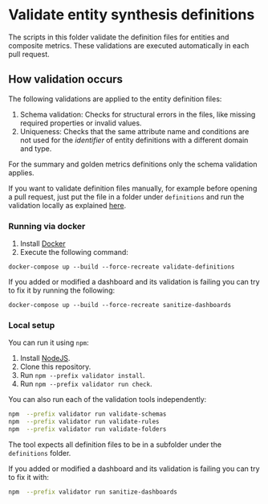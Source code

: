 # Validate entity synthesis definitions

The scripts in this folder validate the definition files for entities and composite metrics. These validations are executed automatically in each pull request.

## How validation occurs

The following validations are applied to the entity definition files:

1. Schema validation: Checks for structural errors in the files, like missing required properties or invalid values.
2. Uniqueness: Checks that the same attribute name and conditions are not used for the *identifier* of entity definitions with a different domain and type. 

For the summary and golden metrics definitions only the schema validation applies. 

If you want to validate definition files manually, for example before opening a pull request, just put the file in a folder under `definitions` and run the validation locally as explained [here](#running-via-docker).


### Running via docker

1. Install [Docker](https://www.docker.com/products/docker-desktop)
2. Execute the following command:

```
docker-compose up --build --force-recreate validate-definitions
```

If you added or modified a dashboard and its validation is failing you can try to fix it by running the following:

```
docker-compose up --build --force-recreate sanitize-dashboards
```

### Local setup

You can run it using `npm`:

1. Install [NodeJS](https://nodejs.org/en/).
2. Clone this repository.
3. Run `npm --prefix validator install`.
4. Run `npm --prefix validator run check`.

You can also run each of the validation tools independently:

```sh
npm  --prefix validator run validate-schemas
npm  --prefix validator run validate-rules
npm  --prefix validator run validate-folders
```

The tool expects all definition files to be in a subfolder under the `definitions` folder.

If you added or modified a dashboard and its validation is failing you can try to fix it with:

```sh
npm  --prefix validator run sanitize-dashboards
```
